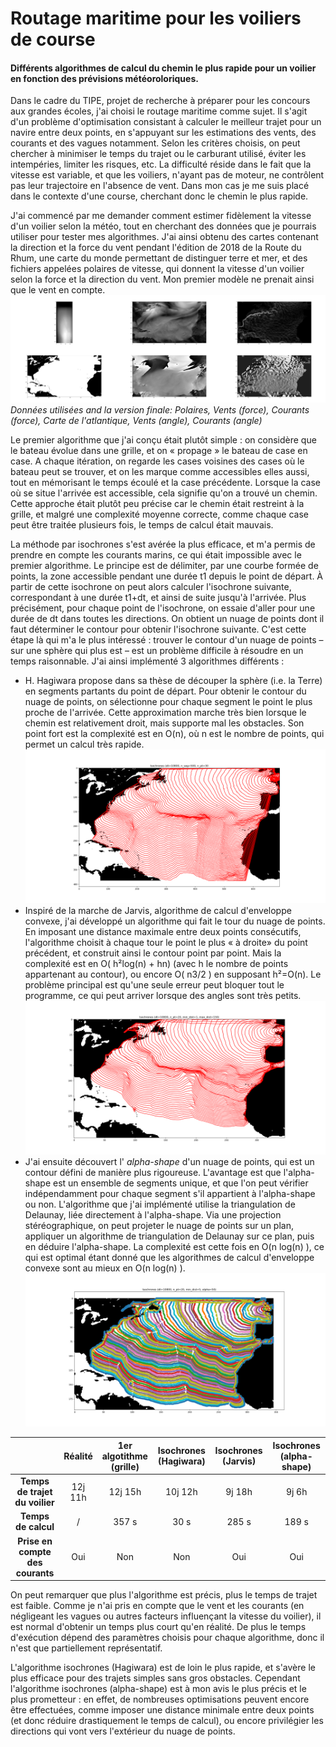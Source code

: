 
# Routage maritime pour les voiliers de course
#### Différents algorithmes de calcul du chemin le plus rapide pour un voilier en fonction des prévisions météoroloriques.
Dans le cadre du TIPE, projet de recherche à préparer pour les concours aux grandes écoles,
j'ai choisi le routage maritime comme sujet. Il s'agit d'un problème d'optimisation consistant à
calculer le meilleur trajet pour un navire entre deux points, en s'appuyant sur les estimations des
vents, des courants et des vagues notamment. Selon les critères choisis, on peut chercher à
minimiser le temps du trajet ou le carburant utilisé, éviter les intempéries, limiter les risques, etc. La
difficulté réside dans le fait que la vitesse est variable, et que les voiliers, n'ayant pas de moteur, ne
contrôlent pas leur trajectoire en l'absence de vent. Dans mon cas je me suis placé dans le contexte
d'une course, cherchant donc le chemin le plus rapide.

J'ai commencé par me demander comment estimer fidèlement la vitesse d'un voilier selon la
météo, tout en cherchant des données que je pourrais utiliser pour tester mes algorithmes. J'ai ainsi
obtenu des cartes contenant la direction et la force du vent pendant l'édition de 2018 de la Route du
Rhum, une carte du monde permettant de distinguer terre et mer, et des fichiers appelées polaires de
vitesse, qui donnent la vitesse d'un voilier selon la force et la direction du vent. Mon premier
modèle ne prenait ainsi que le vent en compte.
![_Données_](/images/data.png)
*Données utilisées and la version finale: Polaires, Vents (force), Courants (force), Carte de l'atlantique, Vents (angle), Courants (angle)*

Le premier algorithme que j'ai conçu était plutôt simple : on considère que le bateau évolue
dans une grille, et on « propage » le bateau de case en case. A chaque itération, on regarde les cases
voisines des cases où le bateau peut se trouver, et on les marque comme accessibles elles aussi, tout
en mémorisant le temps écoulé et la case précédente. Lorsque la case où se situe l'arrivée est
accessible, cela signifie qu'on a trouvé un chemin. Cette approche était plutôt peu précise car le
chemin était restreint à la grille, et malgré une complexité moyenne correcte, comme chaque case
peut être traitée plusieurs fois, le temps de calcul était mauvais.

La méthode par isochrones s'est avérée la plus efficace, et m'a permis de prendre en compte
les courants marins, ce qui était impossible avec le premier algorithme. Le principe est de délimiter,
par une courbe formée de points, la zone accessible pendant une durée t1 depuis le point de départ.
À partir de cette isochrone on peut alors calculer l'isochrone suivante, correspondant à une durée
t1+dt, et ainsi de suite jusqu'à l'arrivée. Plus précisément, pour chaque point de l'isochrone, on essaie
d'aller pour une durée de dt dans toutes les directions. On obtient un nuage de points dont il faut
déterminer le contour pour obtenir l'isochrone suivante.
C'est cette étape là qui m'a le plus intéressé : trouver le contour d'un nuage de points – sur
une sphère qui plus est – est un problème difficile à résoudre en un temps raisonnable. J'ai ainsi
implémenté 3 algorithmes différents :

- H. Hagiwara propose dans sa thèse de
    découper la sphère (i.e. la Terre) en segments
    partants du point de départ. Pour obtenir le
    contour du nuage de points, on sélectionne
    pour chaque segment le point le plus proche
    de l'arrivée. Cette approximation marche très
    bien lorsque le chemin est relativement droit,
    mais supporte mal les obstacles. Son point
    fort est la complexité est en O(n), où n est le
    nombre de points, qui permet un calcul très
    rapide.
    ![_Isochrones (Hagiwara)_](/images/isoH.png)
- Inspiré de la marche de Jarvis, algorithme de calcul d'enveloppe convexe, j'ai développé un
    algorithme qui fait le tour du nuage de points. En imposant une distance maximale entre
    deux points consécutifs, l'algorithme choisit
    à chaque tour le point le plus « à droite» du
    point précédent, et construit ainsi le contour
    point par point. Mais la complexité est en
    O( h²log(n) + hn) (avec h le nombre de
    points appartenant au contour), ou encore
    O( n3/2 ) en supposant h²=O(n). Le problème
    principal est qu'une seule erreur peut bloquer
    tout le programme, ce qui peut arriver
    lorsque des angles sont très petits.
    ![_Isochrones (Jarvis)_](/images/isoJ.png)
- J'ai ensuite découvert l' _alpha-shape_ d'un nuage de points, qui est un contour défini de
    manière plus rigoureuse. L'avantage est que l'alpha-shape est un ensemble de segments
    unique, et que l'on peut vérifier indépendamment pour chaque segment s'il appartient à
    l'alpha-shape ou non. L'algorithme que j'ai
    implémenté utilise la triangulation de
    Delaunay, liée directement à l'alpha-shape.
    Via une projection stéréographique, on peut
    projeter le nuage de points sur un plan,
    appliquer un algorithme de triangulation de
    Delaunay sur ce plan, puis en déduire
    l'alpha-shape. La complexité est cette fois en
    O(n log(n) ), ce qui est optimal étant donné
    que les algorithmes de calcul d'enveloppe
    convexe sont au mieux en O(n log(n) ).
    ![_Isochrones (alpha-shape)_](/images/isoA.png)

|                                  | **Réalité** | **1er algotithme (grille)** | **Isochrones (Hagiwara)** | **Isochrones (Jarvis)** | **Isochrones (alpha-shape)** |
|:--------------------------------:|:-----------:|:---------------------------:|:-------------------------:|:-----------------------:|:----------------------------:|
|  **Temps de trajet du voilier**  |   12j 11h   |           12j 15h           |          10j 12h          |          9j 18h         |             9j 6h            |
|        **Temps de calcul**       |      /      |            357 s            |            30 s           |          285 s          |             189 s            |
| **Prise en compte des courants** |     Oui     |             Non             |            Non            |           Oui           |              Oui             |

On peut remarquer que plus l'algorithme est précis, plus le temps de trajet est faible. Comme
je n'ai pris en compte que le vent et les courants (en négligeant les vagues ou autres facteurs
influençant la vitesse du voilier), il est normal d'obtenir un temps plus court qu'en réalité.
De plus le temps d'exécution dépend des paramètres choisis pour chaque algorithme, donc il
n'est que partiellement représentatif.

L'algorithme isochrones (Hagiwara) est de loin le plus rapide, et s'avère le plus efficace pour
des trajets simples sans gros obstacles. Cependant l'algorithme isochrones (alpha-shape) est à mon
avis le plus précis et le plus prometteur : en effet, de nombreuses optimisations peuvent encore être
effectuées, comme imposer une distance minimale entre deux points (et donc réduire drastiquement
le temps de calcul), ou encore privilégier les directions qui vont vers l'extérieur du nuage de points.


